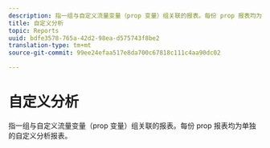```yaml
---
description: 指一组与自定义流量变量（prop 变量）组关联的报表。每份 prop 报表均为单独的自定义分析报表。
title: 自定义分析
topic: Reports
uuid: bdfe3578-765a-42d2-98ea-d575743f8be2
translation-type: tm+mt
source-git-commit: 99ee24efaa517e8da700c67818c111c4aa90dc02

---
```



# 自定义分析

指一组与自定义流量变量（prop 变量）组关联的报表。每份 prop 报表均为单独的自定义分析报表。

